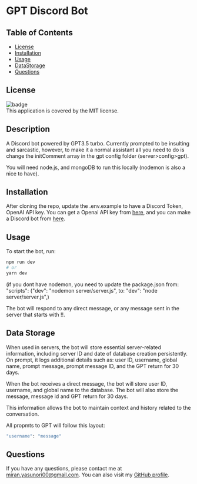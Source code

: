 
  # GPT Discord Bot

  ## Table of Contents

  - [License](#license)
  - [Installation](#installation)
  - [Usage](#usage)
  - [DataStorage](#data)
  - [Questions](#questions)

  ## License
  ![badge](https://img.shields.io/badge/license-MIT-brightgreen)
  <br />
  This application is covered by the MIT license.

  ## Description

  A Discord bot powered by GPT3.5 turbo.
  Currently prompted to be insulting and sarcastic, however, to make it a normal assistant all you need to do is change the initComment array in the gpt config folder (server>config>gpt).

  You will need node.js, and mongoDB to run this locally (nodemon is also a nice to have).

  ## Installation
  After cloning the repo, update the .env.example to have a Discord Token, OpenAI API key.
  You can get a Openai API key from [here](https://platform.openai.com/account/api-keys), and you can make a Discord bot from [here](https://discord.com/developers/applications).

  ## Usage
  To start the bot, run: 
```bash
npm run dev 
# or
yarn dev
```

  (if you dont have nodemon, you need to update the package.json from: "scripts": {"dev": "nodemon server/server.js", to: "dev": "node server/server.js",)

  The bot will respond to any direct message, or any message sent in the server that starts with !!.

  ## Data Storage
  When used in servers, the bot will store essential server-related information, including server ID and date of database creation persistently.
  On prompt, it logs additional details such as: user ID, username, global name, prompt message, prompt message ID, and the GPT return for 30 days.

  When the bot receives a direct message, the bot will store user ID, username, and global name to the database. The bot will also store the message, message id and GPT return for 30 days.

  This information allows the bot to maintain context and history related to the conversation.

  All propmts to GPT will follow this layout:
```bash
"username": "message"
```

  ## Questions
  If you have any questions, please contact me at miran.yasunori00@gmail.com. You can also visit my [GitHub profile](https://github.com/PhishWasHere/).
  
